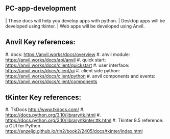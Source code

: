 PC-app-development
----------------------------------------

| These docs will help you develop apps with python.
| Desktop apps will be developed using tkinter.
| Web apps will be developed using Anvil.


Anvil Key references:
-----------------------------

#. docs: https://anvil.works/docs/overview
#. anvil module: https://anvil.works/docs/api/anvil
#. quick start: https://anvil.works/docs/client/quickstart
#. user interface: https://anvil.works/docs/client/ui
#. client side python: https://anvil.works/docs/client/python
#. anvil components and events: https://anvil.works/docs/client/components

tKinter Key references:
-----------------------------

#. TkDocs http://www.tkdocs.com/
#. https://docs.python.org/3.10/library/tk.html
#. https://docs.python.org/3.10/library/tkinter.ttk.html
#. Tkinter 8.5 reference: a GUI for Python https://anzeljg.github.io/rin2/book2/2405/docs/tkinter/index.html


